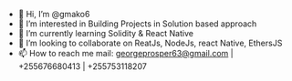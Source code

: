 - 👋 Hi, I’m @gmako6
- 👀 I’m interested in Building Projects in Solution based approach
- 🌱 I’m currently learning Solidity & React Native
- 💞️ I’m looking to collaborate on ReatJs, NodeJs, react Native, EthersJS
- 📫 How to reach me mail: georgeprosper63@gmail.com | +255676680413 | +255753118207

<!---
gmako6/gmako6 is a ✨ special ✨ repository because its `README.md` (this file) appears on your GitHub profile.
You can click the Preview link to take a look at your changes.
--->
